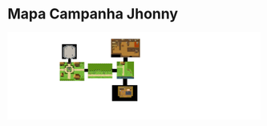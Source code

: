 <h1>Mapa Campanha Jhonny</h1>

<img src = 'Design/Map/Campanha Jhonny/Mapa_Campanha_Jhonny.png' alt = 'Mapa Campanha Jhonny'>
